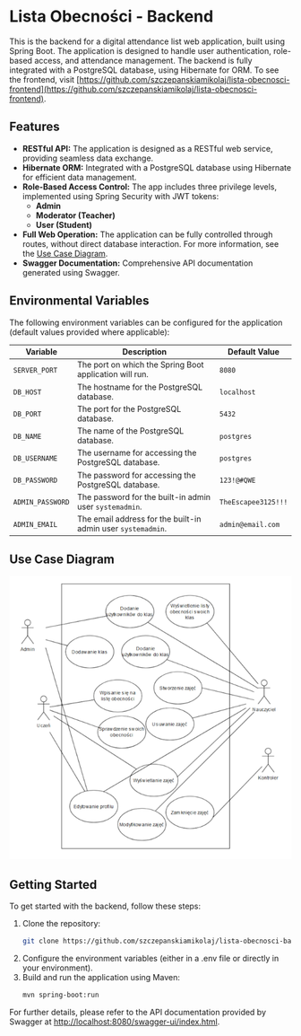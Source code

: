 # Lista Obecności - Backend

This is the backend for a digital attendance list web application, built using Spring Boot. The application is designed to handle user authentication, role-based access, and attendance management. The backend is fully integrated with a PostgreSQL database, using Hibernate for ORM. To see the frontend, visit [https://github.com/szczepanskiamikolaj/lista-obecnosci-frontend](https://github.com/szczepanskiamikolaj/lista-obecnosci-frontend).

## Features

- **RESTful API:** The application is designed as a RESTful web service, providing seamless data exchange.
- **Hibernate ORM:** Integrated with a PostgreSQL database using Hibernate for efficient data management.
- **Role-Based Access Control:** The app includes three privilege levels, implemented using Spring Security with JWT tokens:
  - **Admin**
  - **Moderator (Teacher)**
  - **User (Student)**
- **Full Web Operation:** The application can be fully controlled through routes, without direct database interaction. For more information, see the [Use Case Diagram](#use-case-diagram).
- **Swagger Documentation:** Comprehensive API documentation generated using Swagger.

## Environmental Variables

The following environment variables can be configured for the application (default values provided where applicable):

| Variable             | Description                                                            | Default Value                  |
| -------------------- | ---------------------------------------------------------------------- | ------------------------------ |
| `SERVER_PORT`        | The port on which the Spring Boot application will run.                | `8080`                         |
| `DB_HOST`            | The hostname for the PostgreSQL database.                              | `localhost`                    |
| `DB_PORT`            | The port for the PostgreSQL database.                                  | `5432`                         |
| `DB_NAME`            | The name of the PostgreSQL database.                                   | `postgres`                     |
| `DB_USERNAME`        | The username for accessing the PostgreSQL database.                    | `postgres`                     |
| `DB_PASSWORD`        | The password for accessing the PostgreSQL database.                    | `123!@#QWE`                    |
| `ADMIN_PASSWORD`     | The password for the built-in admin user `systemadmin`.                | `TheEscapee3125!!!`            |
| `ADMIN_EMAIL`        | The email address for the built-in admin user `systemadmin`.           | `admin@email.com`              |

## Use Case Diagram

![Diagram przypadku użycia](diagram.png)

## Getting Started

To get started with the backend, follow these steps:

1. Clone the repository:
   ```bash
   git clone https://github.com/szczepanskiamikolaj/lista-obecnosci-backend.git
   ```
2. Configure the environment variables (either in a .env file or directly in your environment).
3. Build and run the application using Maven:
    ```bash
    mvn spring-boot:run
    ```

For further details, please refer to the API documentation provided by Swagger at [http://localhost:8080/swagger-ui/index.html](http://localhost:8080/swagger-ui/index.html).
